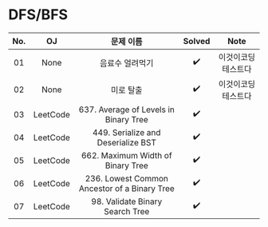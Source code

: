 # DFS/BFS


|          No.          |        OJ        |        문제 이름         |        Solved         |    Note        |
| :-----: |  :--------: |:---------------------: | :-----: |:-----: |
| 01 | None | 음료수 얼려먹기 | ✔️ | 이것이코딩테스트다 |
| 02 | None | 미로 탈출 | ✔️ | 이것이코딩테스트다 |
| 03 | LeetCode | 637. Average of Levels in Binary Tree | ✔️ | |
| 04 | LeetCode | 449. Serialize and Deserialize BST | ✔️ | |
| 05 | LeetCode | 662. Maximum Width of Binary Tree | ✔️ | |
| 06 | LeetCode | 236. Lowest Common Ancestor of a Binary Tree | ✔️ | |
| 07 | LeetCode | 98. Validate Binary Search Tree | ✔️ | |

